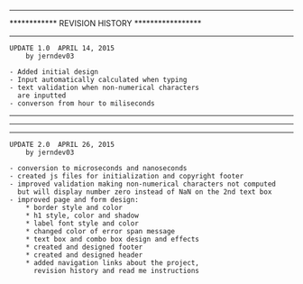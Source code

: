 *************************************************************
************        REVISION HISTORY        *****************
*************************************************************


	UPDATE 1.0  APRIL 14, 2015
		by jerndev03
	
	- Added initial design
	- Input automatically calculated when typing
	- text validation when non-numerical characters 
	  are inputted
	- converson from hour to miliseconds

	
----------------------------------------------------------------	
****************************************************************
----------------------------------------------------------------
	
	
	UPDATE 2.0  APRIL 26, 2015
		by jerndev03
		
	- conversion to microseconds and nanoseconds
	- created js files for initialization and copyright footer
	- improved validation making non-numerical characters not computed
	  but will display number zero instead of NaN on the 2nd text box
	- improved page and form design:
		* border style and color
		* h1 style, color and shadow
		* label font style and color
		* changed color of error span message
		* text box and combo box design and effects
		* created and designed footer
		* created and designed header
		* added navigation links about the project, 
		  revision history and read me instructions

	